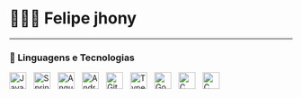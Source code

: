 # 👩🏻‍💻 Felipe jhony

---

### 🤖 Linguagens e Tecnologias

<img 
    align="left" 
    alt="Java" 
    title="Java"
    width="30px" 
    style="padding-right: 10px;" 
    src="https://cdn.jsdelivr.net/gh/devicons/devicon@latest/icons/java/java-original.svg"
/>

<img 
    align="left" 
    alt="Spring" 
    title="Spring"
    width="30px" 
    style="padding-right: 10px;" 
    src="https://cdn.jsdelivr.net/gh/devicons/devicon@latest/icons/spring/spring-original-wordmark.svg"
/>

<img 
    align="left" 
    alt="Angular" 
    title="Angular"
    width="30px" 
    style="padding-right: 10px;" 
    src="https://cdn.jsdelivr.net/gh/devicons/devicon@latest/icons/angular/angular-original.svg"
/>

<img 
    align="left" 
    alt="Android" 
    title="Android"
    width="30px" 
    style="padding-right: 10px;" 
    src="https://cdn.jsdelivr.net/gh/devicons/devicon@latest/icons/android/android-original.svg"
/>

<img 
    align="left" 
    alt="Git" 
    title="Git"
    width="30px" 
    style="padding-right: 10px;" 
    src="https://cdn.jsdelivr.net/gh/devicons/devicon@latest/icons/git/git-original.svg" 
/>

<img 
    align="left" 
    alt="TypeScript"
    title="TypeScript" 
    width="30px" 
    style="padding-right: 10px;" 
    src="https://cdn.jsdelivr.net/gh/devicons/devicon@latest/icons/typescript/typescript-original.svg" 
/>

<img 
    align="left" 
    alt="Godot"
    title="Godot" 
    width="30px" 
    style="padding-right: 10px;" 
    src="https://cdn.jsdelivr.net/gh/devicons/devicon@latest/icons/godot/godot-original-wordmark.svg"
/>

<img 
    align="left" 
    alt="C"
    title="C" 
    width="30px" 
    style="padding-right: 10px;" 
    src="https://cdn.jsdelivr.net/gh/devicons/devicon@latest/icons/c/c-original.svg"
/>

<img 
    align="left" 
    alt="C"
    title="C" 
    width="30px" 
    style="padding-right: 10px;" 
    src="https://cdn.jsdelivr.net/gh/devicons/devicon@latest/icons/bootstrap/bootstrap-original-wordmark.svg"
/>
          
